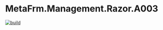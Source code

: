 # MetaFrm.Management.Razor.A003

[![build](https://github.com/MetaFrm/MetaFrm.Management.Razor.A003/actions/workflows/build.yml/badge.svg)](https://github.com/MetaFrm/MetaFrm.Management.Razor.A003/actions/workflows/build.yml)
